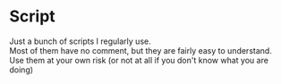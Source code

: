 # Script

Just a bunch of scripts I regularly use. \
Most of them have no comment, but they are fairly easy to understand. \
Use them at your own risk (or not at all if you don't know what you are doing)
